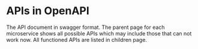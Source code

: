 # APIs in OpenAPI

The API document in swagger format. The parent page for each microservice shows
all possible APIs which may include those that can not work now. All functioned
APIs are listed in children page.